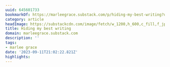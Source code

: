 ```yaml
---
uuid: 645601733
bookmarkOf: https://marleegrace.substack.com/p/hiding-my-best-writing?utm_source=post-email-title&publication_id=366784&post_id=136903015&utm_campaign=email-post-title&isFreemail=true&r=5cjn3&utm_medium=email
category: article
headImage: https://substackcdn.com/image/fetch/w_1200,h_600,c_fill,f_jpg,q_auto:good,fl_progressive:steep,g_auto/https%3A%2F%2Fsubstack-post-media.s3.amazonaws.com%2Fpublic%2Fimages%2F57449009-9054-4b72-971b-33ccb7b36963_2566x2031.jpeg
title: Hiding my best writing
domain: marleegrace.substack.com
description: ''
tags:
- marlee grace
date: '2023-09-11T21:02:22.821Z'
highlights:
---
```



